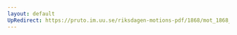 ```yaml
---
layout: default
UpRedirect: https://pruto.im.uu.se/riksdagen-motions-pdf/1868/mot_1868__ak__165.pdf
---
```

